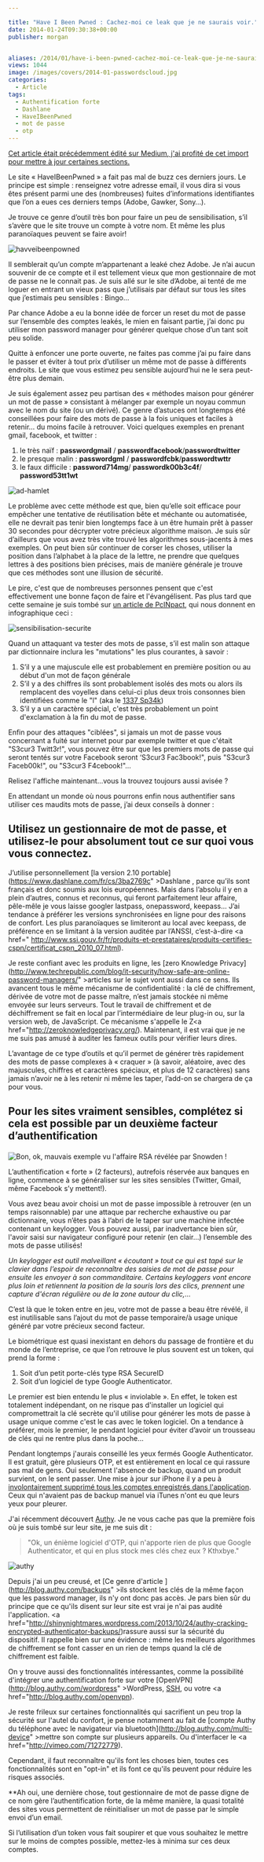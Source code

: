 ```yaml
---

title: "Have I Been Pwned : Cachez-moi ce leak que je ne saurais voir."
date: 2014-01-24T09:30:38+00:00
publisher: morgan


aliases: /2014/01/have-i-been-pwned-cachez-moi-ce-leak-que-je-ne-saurais-voir/
views: 1044
image: /images/covers/2014-01-passwordscloud.jpg
categories:
  - Article
tags:
  - Authentification forte
  - Dashlane
  - HaveIBeenPwned
  - mot de passe
  - otp
---
```

<ins datetime="2014-01-23T20:22:48+00:00">Cet article était précédemment édité sur [Medium](https://medium.com/le-comptoir-secu/99a298943f2c), j'ai profité de cet import pour mettre à jour certaines sections.</ins>

Le site « HaveIBeenPwned » a fait pas mal de buzz ces derniers jours. Le principe est simple : renseignez votre adresse email, il vous dira si vous êtes présent parmi une des (nombreuses) fuites d’informations identifiantes que l’on a eues ces derniers temps (Adobe, Gawker, Sony…).

Je trouve ce genre d’outil très bon pour faire un peu de sensibilisation, s’il s’avère que le site trouve un compte à votre nom. Et même les plus paranoïaques peuvent se faire avoir!

![havveibeenpowned](/images/2014/01/havveibeenpowned.png)

Il semblerait qu’un compte m’appartenant a leaké chez Adobe. Je n’ai aucun souvenir de ce compte et il est tellement vieux que mon gestionnaire de mot de passe ne le connait pas. Je suis allé sur le site d’Adobe, ai tenté de me loguer en entrant un vieux pass que j’utilisais par défaut sur tous les sites que j’estimais peu sensibles : Bingo…

Par chance Adobe a eu la bonne idée de forcer un reset du mot de passe sur l’ensemble des comptes leakés, le mien en faisant partie, j’ai donc pu utiliser mon password manager pour générer quelque chose d’un tant soit peu solide.

Quitte à enfoncer une porte ouverte, ne faites pas comme j’ai pu faire dans le passer et éviter à tout prix d’utiliser un même mot de passe à différents endroits. Le site que vous estimez peu sensible aujourd’hui ne le sera peut-être plus demain.

Je suis également assez peu partisan des « méthodes maison pour générer un mot de passe » consistant à mélanger par exemple un noyau commun avec le nom du site (ou un dérivé). Ce genre d’astuces ont longtemps été conseillées pour faire des mots de passe à la fois uniques et faciles à retenir… du moins facile à retrouver. Voici quelques exemples en prenant gmail, facebook, et twitter :

  1. le très naïf : **passwordgmail** / **passwordfacebook**/**passwordtwitter**
  2. le presque malin : **passwordgml** / **passwordfcbk**/**passwordtwttr**
  3. le faux difficile : **password714mg**/ **passwordk00b3c4f**/ **password53tt1wt**

![ad-hamlet](/images/2014/01/ad-hamlet.png)

Le problème avec cette méthode est que, bien qu’elle soit efficace pour empêcher une tentative de réutilisation bête et méchante ou automatisée, elle ne devrait pas tenir bien longtemps face à un être humain prêt à passer 30 secondes pour décrypter votre précieux algorithme maison. Je suis sûr d’ailleurs que vous avez très vite trouvé les algorithmes sous-jacents à mes exemples. On peut bien sûr continuer de corser les choses, utiliser la position dans l’alphabet à la place de la lettre, ne prendre que quelques lettres à des positions bien précises, mais de manière générale je trouve que ces méthodes sont une illusion de sécurité.

Le pire, c'est que de nombreuses personnes pensent que c'est effectivement une bonne façon de faire et l'évangélisent. Pas plus tard que cette semaine je suis tombé sur [un article de PcINpact](http://www.pcinpact.com/news/85439-les-25-pires-mots-passe-annee-histoire-se-repete-encore-et-toujours.htm), qui nous donnent en infographique ceci :

![sensibilisation-securite](/images/2014/01/131904.png)

Quand un attaquant va tester des mots de passe, s’il est malin son attaque par dictionnaire inclura les "mutations" les plus courantes, à savoir :

  1. S’il y a une majuscule elle est probablement en première position ou au début d'un mot de façon générale
  2. S’il y a des chiffres ils sont probablement isolés des mots ou alors ils remplacent des voyelles dans celui-ci plus deux trois consonnes bien identifiées comme le "l" (aka le [1337 Sp34k](http://fr.wikipedia.org/wiki/Leet_speak))
  3. S’il y a un caractère spécial, c'est très probablement un point d'exclamation à la fin du mot de passe.

Enfin pour des attaques "ciblées", si jamais un mot de passe vous concernant a fuité sur internet pour par exemple twitter et que c'était "S3cur3 Twitt3r!", vous pouvez être sur que les premiers mots de passe qui seront tentés sur votre Facebook seront &lsquo;S3cur3 Fac3book!", puis "S3cur3 Faceb00k!", ou "S3cur3 F4cebook!"...

Relisez l'affiche maintenant...vous la trouvez toujours aussi avisée ?

En attendant un monde où nous pourrons enfin nous authentifier sans utiliser ces maudits mots de passe, j’ai deux conseils à donner :

## Utilisez un gestionnaire de mot de passe, et utilisez-le pour absolument tout ce sur quoi vous vous connectez.

J’utilise personnellement [la version 2.10 portable](https://www.dashlane.com/fr/cs/3ba2769c" >Dashlane </a>, parce qu’ils sont français et donc soumis aux lois européennes. Mais dans l’absolu il y en a plein d’autres, connus et reconnus, qui feront parfaitement leur affaire, pêle-mêle je vous laisse googler lastpass, onepassword, keepass… J’ai tendance à préférer les versions synchronisées en ligne pour des raisons de confort. Les plus paranoïaques se limiteront au local avec keepass, de préférence en se limitant à la version auditée par l’ANSSI, c’est-à-dire <a href=" http://www.ssi.gouv.fr/fr/produits-et-prestataires/produits-certifies-cspn/certificat_cspn_2010_07.html).

Je reste confiant avec les produits en ligne, les [zero Knowledge Privacy](http://www.techrepublic.com/blog/it-security/how-safe-are-online-password-managers/" >articles sur le sujet</a> vont aussi dans ce sens. Ils avancent tous le même mécanisme de confidentialité : la clé de chiffrement, dérivée de votre mot de passe maître, n’est jamais stockée ni même envoyée sur leurs serveurs. Tout le travail de chiffrement et de déchiffrement se fait en local par l’intermédiaire de leur plug-in ou, sur la version web, de JavaScript. Ce mécanisme s'appelle le Z<a href="http://zeroknowledgeprivacy.org/). Maintenant, il est vrai que je ne me suis pas amusé à auditer les fameux outils pour vérifier leurs dires.

L’avantage de ce type d’outils et qu’il permet de générer très rapidement des mots de passe complexes à « craquer » (à savoir, aléatoire, avec des majuscules, chiffres et caractères spéciaux, et plus de 12 caractères) sans jamais n’avoir ne à les retenir ni même les taper, l’add-on se chargera de ça pour vous.

## Pour les sites vraiment sensibles, complétez si cela est possible par un deuxième facteur d’authentification<figure id="attachment_399"  >

![Bon, ok, mauvais exemple vu l'affaire RSA révélée par Snowden !](/images/2013/12/SID700.gif)

L’authentification « forte » (2 facteurs), autrefois réservée aux banques en ligne, commence à se généraliser sur les sites sensibles (Twitter, Gmail, même Facebook s’y mettent!).

Vous avez beau avoir choisi un mot de passe impossible à retrouver (en un temps raisonnable) par une attaque par recherche exhaustive ou par dictionnaire, vous n’êtes pas à l’abri de le taper sur une machine infectée contenant un keylogger. Vous pouvez aussi, par inadvertance bien sûr, l'avoir saisi sur navigateur configuré pour retenir (en clair…) l’ensemble des mots de passe utilisés!

_Un keylogger est outil malveillant « écoutant » tout ce qui est tapé sur le clavier dans l’espoir de reconnaître des saisies de mot de passe pour ensuite les envoyer à son commanditaire. Certains keyloggers vont encore plus loin et retiennent la position de la souris lors des clics, prennent une capture d'écran régulière ou de la zone autour du clic,..._

C’est là que le token entre en jeu, votre mot de passe a beau être révélé, il est inutilisable sans l’ajout du mot de passe temporaire/à usage unique généré par votre précieux second facteur.

Le biométrique est quasi inexistant en dehors du passage de frontière et du monde de l’entreprise, ce que l’on retrouve le plus souvent est un token, qui prend la forme :

  1. Soit d’un petit porte-clés type RSA SecureID
  2. Soit d’un logiciel de type Google Authenticator.

Le premier est bien entendu le plus « inviolable ». En effet, le token est totalement indépendant, on ne risque pas d'installer un logiciel qui compromettrait la clé secrète qu'il utilise pour générer les mots de passe à usage unique comme c'est le cas avec le token logiciel. On a tendance à préférer, mois le premier, le pendant logiciel pour éviter d’avoir un trousseau de clés qui ne rentre plus dans la poche…

Pendant longtemps j'aurais conseillé les yeux fermés Google Authenticator. Il est gratuit, gère plusieurs OTP, et est entièrement en local ce qui rassure pas mal de gens. Oui seulement l'absence de backup, quand un produit survient, on le sent passer. Une mise à jour sur iPhone il y a peu à [involontairement supprimé tous les comptes enregistrés dans l'application](https://winauth.com/2013/09/04/iphone-google-authenticator-wipe-backup/). Ceux qui n'avaient pas de backup manuel via iTunes n'ont eu que leurs yeux pour pleurer.

J'ai récemment découvert [Authy](https://www.authy.com/). Je ne vous cache pas que la première fois où je suis tombé sur leur site, je me suis dit :

> "Ok, un énième logiciel d'OTP, qui n'apporte rien de plus que Google Authenticator, et qui en plus stock mes clés chez eux ? Kthxbye."

![authy](/images/2013/12/authy.jpg)

Depuis j'ai un peu creusé, et [Ce genre d'article ](http://blog.authy.com/backups" >ils stockent les clés de la même façon que les password manager</a>, ils n'y ont donc pas accès. Je pars bien sûr du principe que ce qu'ils disent sur leur site est vrai je n'ai pas audité l'application. <a href="http://shinynightmares.wordpress.com/2013/10/24/authy-cracking-encrypted-authenticator-backups/)rassure aussi sur la sécurité du dispositif. Il rappelle bien sur une évidence : même les meilleurs algorithmes de chiffrement se font casser en un rien de temps quand la clé de chiffrement est faible.

On y trouve aussi des fonctionnalités intéressantes, comme la possibilité d'intégrer une authentification forte sur votre [OpenVPN](http://blog.authy.com/wordpress" >WordPress</a>, [SSH](http://blog.authy.com/two-factor-ssh-in-thirty-seconds), ou votre <a href="http://blog.authy.com/openvpn).

Je reste frileux sur certaines fonctionnalités qui sacrifient un peu trop la sécurité sur l'autel du confort, je pense notamment au fait de [compte Authy du téléphone avec le navigateur via bluetooth](http://blog.authy.com/multi-device" >mettre son compte sur plusieurs appareils</a>. Ou d'interfacer le <a href="http://vimeo.com/71272779).



Cependant, il faut reconnaître qu'ils font les choses bien, toutes ces fonctionnalités sont en "opt-in" et ils font ce qu'ils peuvent pour réduire les risques associés.

**Ah oui, une dernière chose, tout gestionnaire de mot de passe digne de ce nom gère l’authentification forte, de la même manière, la quasi totalité des sites vous permettent de réinitialiser un mot de passe par le simple envoi d’un email.

Si l’utilisation d’un token vous fait soupirer et que vous souhaitez le mettre sur le moins de comptes possible, mettez-les à minima sur ces deux comptes.</strong>
